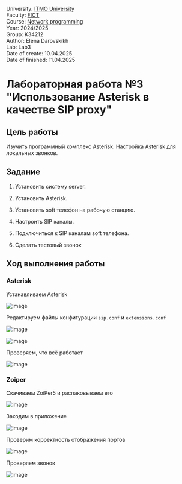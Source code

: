 University: [ITMO University](https://itmo.ru/ru/)  
Faculty: [FICT](https://fict.itmo.ru)  
Course: [Network programming](https://github.com/itmo-ict-faculty/network-programming)  
Year: 2024/2025  
Group: K34212  
Author: Elena Darovskikh  
Lab: Lab3  
Date of create: 10.04.2025  
Date of finished: 11.04.2025

# Лабораторная работа №3 "Использование Asterisk в качестве SIP proxy"

## Цель работы

Изучить программный комплекс Asterisk. Настройка Asterisk для локальных звонков.

## Задание

1. Установить систему server.
   
2. Установить Asterisk.
   
3. Установить soft телефон на рабочую станцию.
   
4. Настроить SIP каналы.

5. Подключиться к SIP каналам soft телефона.

6. Сделать тестовый звонок
   
## Ход выполнения работы 

### Asterisk

Устанавливаем Asterisk

![image](https://github.com/user-attachments/assets/c19b1942-0fa8-4ead-837b-b9761c9b8fc3)

Редактируем файлы конфигурации
`sip.conf` и `extensions.conf`

![image](https://github.com/user-attachments/assets/bcc47a1c-8335-45ec-9f03-2c309e6a39e2)

![image](https://github.com/user-attachments/assets/3e3fa8fd-6a1d-4262-b01f-aa2fa8d5630a)

Проверяем, что всё работает

![image](https://github.com/user-attachments/assets/efee5301-0ea7-4840-8ebb-38a1c943b601)

### Zoiper

Скачиваем ZoiPer5 и распаковываем его

![image](https://github.com/user-attachments/assets/95ce9693-3ad6-4932-af46-792e404fd450)

Заходим в приложение

![image](https://github.com/user-attachments/assets/61ac2d51-2657-449f-ac3c-46c2ee29027b)

Проверим корректность отображения портов

![image](https://github.com/user-attachments/assets/ce798e0b-7bc1-4c2b-b1cb-43a36e10cb3f)

Проверяем звонок

![image](https://github.com/user-attachments/assets/a92bf14f-622e-4f65-bfea-ec076f6374c6)
